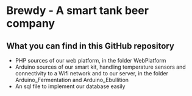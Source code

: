 # Brewdy - A smart tank beer company

## What you can find in this GitHub repository
- PHP sources of our web platform, in the folder WebPlatform
- Arduino sources of our smart kit, handling temperature sensors and connectivity to a Wifi network and to our server, in the folder Arduino_Fermentation and Arduino_Ebullition
- An sql file to implement our database easily
